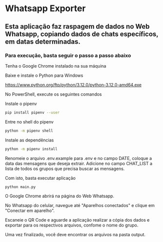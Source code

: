 # Whatsapp Exporter

## Esta aplicação faz raspagem de dados no Web Whatsapp, copiando dados de chats específicos, em datas determinadas.

### Para execução, basta seguir o passo a passo abaixo

Tenha o Google Chrome instalado na sua máquina

Baixe e instale o Python para Windows 

https://www.python.org/ftp/python/3.12.0/python-3.12.0-amd64.exe

No PowerShell, execute os seguintes comandos

Instale o pipenv

```bash
pip install pipenv --user
```

Entre no shell do pipenv

```bash
python -m pipenv shell
```

Instale as dependências

```bash
python -m pipenv install
```

Renomeie o arquivo .env.example para .env e no campo DATE, coloque a data das mensagens que deseja extrair.
Adicione no campo CHAT_LIST a lista de todos os grupos que precisa buscar as mensagens.

Com isto, basta executar aplicação

```bash
python main.py
```

O Google Chrome abrirá na página do Web Whatsapp. 

No Whatsapp do celular, navegue até "Aparelhos conectados"  e clique em "Conectar em aparelho".

Escaneie o QR Code e aguarde a aplicação realizar a cópia dos dados e exportar para os respectivos arquivos, confome o nome do grupo.

Uma vez finalizado, você deve encontrar os arquivos na pasta output.
